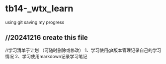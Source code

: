 # tb14-_wtx_learn
using git saving my progress

//20241216 create this file 
-----------------------------------------------------

//学习清单于计划 （可随时删除或修改）
1、学习使用git版本管理记录自己的学习情况
2、学习使用markdown记录学习笔记